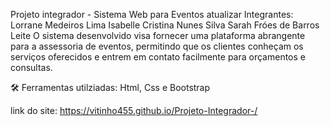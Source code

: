 Projeto integrador - Sistema Web para Eventos
atualizar
Integrantes:
Lorrane Medeiros Lima
Isabelle Cristina Nunes Silva
Sarah Fróes de Barros Leite
O sistema desenvolvido visa fornecer uma plataforma abrangente para a assessoria de eventos, permitindo que os clientes conheçam os serviços oferecidos e entrem em contato facilmente para orçamentos e consultas.

🛠️ Ferramentas utilziadas: Html, Css e Bootstrap

link do site: https://vitinho455.github.io/Projeto-Integrador-/
